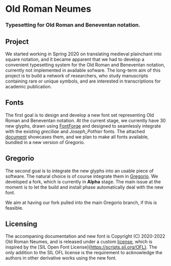 # Old Roman Neumes
### Typesetting for Old Roman and Beneventan notation.

## Project
 We started working in Spring 2020 on translating medieval plainchant into square notation, 
 and it became apparent that we had to develop a convenient typesetting system for the Old 
 Roman and Beneventan notation, currently not implemented in available sofware. 
 The long-term aim of this project is to build a network of researchers, who study 
 manuscripts containing rare or unique symbols, and are interested in transcriptions for 
 academic publication.
## Fonts
 The first goal is to design and develop a new font set representing Old
 Roman and Beneventan notation. At the current stage, we currently have
 30 new glyphs, drawn using [FontForge](https://fontforge.org/en-US/) and designed to
 seamlessly integrate with the existing _greciliae_ and _Joseph_Pothier_ fonts. The
 attached [document](Examples.pdf) showcases them, and we plan to make all fonts available,
 bundled in a new version of Gregorio.
## Gregorio
 The second goal is to integrate the new glyphs into an usable piece of software. The
 natural choice is of course integrate them in
 [Gregorio](http://gregorio-project.github.io/).  We developed a fork, which is currently
 in **Alpha** stage. The main issue at the moment is to let the build and install phase
 automatically deal with the new font.
 
 We aim at having our fork pulled into the main Gregorio branch, if this is feasible.
## Licensing
The accompaning documentation and new font is Copyright (C) 2020-2022 Old Roman Neumes,
and is released under a custom [license](LICENSE.txt), which is inspired by the 
[SIL Open Font License]{https://scripts.sil.org/OFL}. The only addition to the SIL OFL 
license is the requirement to acknowledge the authors in other derivative works using 
the new font.
